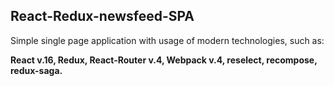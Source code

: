 ## React-Redux-newsfeed-SPA

Simple single page application with usage of modern technologies, such as:

**React v.16, Redux, React-Router v.4, Webpack v.4, reselect, recompose, 
redux-saga.** 


